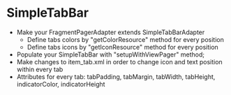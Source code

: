 # SimpleTabBar
- Make your FragmentPagerAdapter extends SimpleTabBarAdapter
  - Define tabs colors by "getColorResource" method for every position
  - Define tabs icons by "getIconResource" method for every position
- Populate your SimpleTabBar with "setupWithViewPager" method;
- Make changes to item_tab.xml in order to change icon and text position within every tab
- Attributes for every tab: tabPadding, tabMargin, tabWidth, tabHeight, indicatorColor, indicatorHeight
